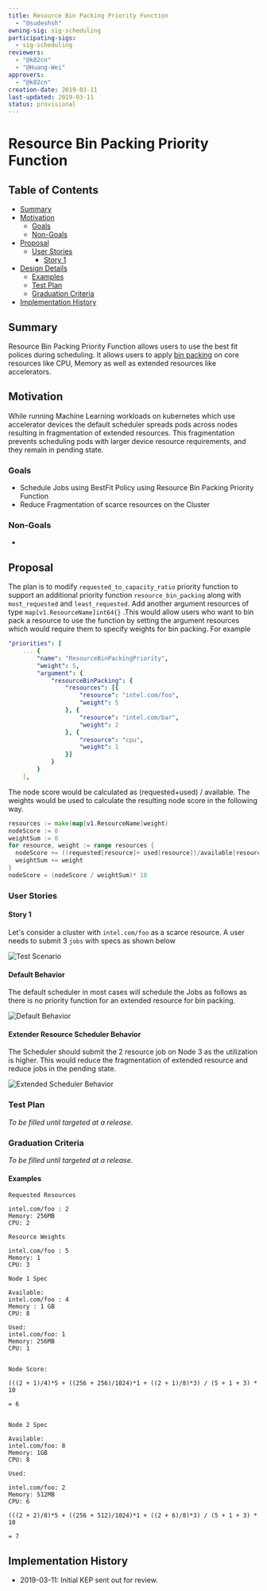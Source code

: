 ```yaml
---
title: Resource Bin Packing Priority Function
  - "@sudeshsh"
owning-sig: sig-scheduling
participating-sigs:
  - sig-scheduling
reviewers:
  - "@k82cn"
  - "@Huang-Wei"
approvers:
  - "@k82cn"
creation-date: 2019-03-11
last-updated: 2019-03-11
status: provisional
---
```


# Resource Bin Packing Priority Function

## Table of Contents

- [Summary](#summary)
- [Motivation](#motivation)
  - [Goals](#goals)
  - [Non-Goals](#non-goals)
- [Proposal](#proposal)
  - [User Stories](#user-stories)
    - [Story 1](#story-1)
- [Design Details](#design-details)
  - [Examples](#examples)
  - [Test Plan](#test-plan)
  - [Graduation Criteria](#graduation-criteria)
- [Implementation History](#implementation-history)

## Summary

Resource Bin Packing Priority Function allows users to use the best fit polices during scheduling. It allows users to apply [bin packing](https://en.wikipedia.org/wiki/Bin_packing_problem) on core resources like CPU, Memory as well as extended resources like accelerators.

## Motivation

While running Machine Learning workloads on kubernetes which use accelerator devices the default scheduler spreads pods across nodes resulting in fragmentation of extended resources. This fragmentation prevents scheduling pods with larger device resource requirements, and they remain in pending state.

### Goals

- Schedule Jobs using BestFit Policy using Resource Bin Packing Priority Function
- Reduce Fragmentation of scarce resources on the Cluster

### Non-Goals

-

## Proposal

The plan is to modify  `requested_to_capacity_ratio` priority function to support an additional priority function `resource_bin_packing` along with `most_requested` and `least_requested`. Add another argument resources of type `map[v1.ResourceName]int64{}` .This would allow users who want to bin pack a resource to use the function by setting the argument resources which would require them to specify weights for bin packing. For example

```yaml
"priorities": [
    ... {
        "name": "ResourceBinPackingPriority",
        "weight": 5,
        "argument": {
            "resourceBinPacking": {
                "resources": [{
                    "resource": "intel.com/foo",
                    "weight": 5
                }, {
                    "resource": "intel.com/bar",
                    "weight": 2
                }, {
                    "resource": "cpu",
                    "weight": 1
                }]
            }
        }
    ],

```

The node score would be calculated as (requested+used) / available. The weights would be used to calculate the resulting node score in the following way.

```go
resources := make(map[v1.ResourceName]weight)
nodeScore := 0
weightSum := 0
for resource, weight := range resources {
  nodeScore += ((requested[resource]+ used[resource])/available[resource]) * weight
  weightSum += weight
}
nodeScore = (nodeScore / weightSum)* 10
```

### User Stories

#### Story 1

Let's consider a cluster with `intel.com/foo` as a scarce resource. A user needs to submit 3 `jobs` with specs as shown below

![Test Scenario](20190311-resource_bin_packing_priority_function_scenario.png)

#### Default Behavior

The default scheduler in most cases will schedule the Jobs as follows as there is no priority function for an extended resource for bin packing.

![Default Behavior](20190311-resource_bin_packing_priority_function_default.png)

#### Extender Resource Scheduler Behavior

The Scheduler should submit the 2 resource job on Node 3 as the utilization is higher. This would reduce the fragmentation of extended resource and reduce jobs in the pending state.

![Extended Scheduler Behavior](20190311-resource_bin_packing_priority_function_extended.png)


### Test Plan

_To be filled until targeted at a release._

### Graduation Criteria

_To be filled until targeted at a release._

#### Examples

```
Requested Resources

intel.com/foo : 2
Memory: 256MB
CPU: 2

Resource Weights

intel.com/foo : 5
Memory: 1
CPU: 3

Node 1 Spec

Available:
intel.com/foo : 4
Memory : 1 GB
CPU: 8

Used:
intel.com/foo: 1
Memory: 256MB
CPU: 1


Node Score:

(((2 + 1)/4)*5 + ((256 + 256)/1024)*1 + ((2 + 1)/8)*3) / (5 + 1 + 3) * 10 

= 6


Node 2 Spec

Available:
intel.com/foo: 8
Memory: 1GB
CPU: 8

Used:

intel.com/foo: 2
Memory: 512MB
CPU: 6

(((2 + 2)/8)*5 + ((256 + 512)/1024)*1 + ((2 + 6)/8)*3) / (5 + 1 + 3) * 10

= 7
```

## Implementation History

- 2019-03-11: Initial KEP sent out for review.
